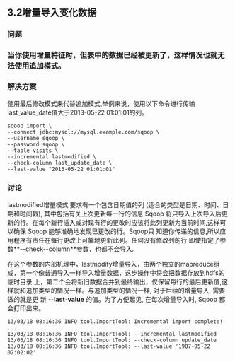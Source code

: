 <h2>3.2增量导入变化数据</h2>

<h3>问题<h3>
当你使用增量特征时，但表中的数据已经被更新了，这样情况也就无法使用追加模式。

<h3>解决方案</h3>
使用最后修改模式来代替追加模式,举例来说，使用以下命令进行传输last_value_date值大于2013-05-22 01:01:01的列。

```
sqoop import \
--connect jdbc:mysql://mysql.example.com/sqoop \
--username sqoop \
--password sqoop \
--table visits \
--incremental lastmodified \
--check-column last_update_date \
--last-value "2013-05-22 01:01:01"
```

<h3>讨论</h3>

lastmodified增量模式 要求有一个包含日期值的列 (适合的类型是日期、时间、日期和时间戳), 其中包括有关上次更新每一行的信息
Sqoop 将只导入上次导入后更新的行。在每个新行插入或对现有行的更改时应该将此列更新为当前时间,这样可以确保 Sqoop 能够准确地发现已更改的行。Sqoop只
知道你传递的信息,所以应用程序有责任在每行更改上可靠地更新此列。任何没有修改列的行 即使指定了参数**--check--column**参数，也都不会导入。

在这个参数的内部机理中，lastmodify增量导入，由两个独立的mapreduce组成，第一个像普通导入一样导入增量数据，这步操作中将会把数据存放到hdfs的临时目录
上，第二个会将新旧数据合并到最终输出，仅保留每行的最后更新值,这样就和追加类型的情况一样。与追加类型的情况一样, 对于后续的增量导入, 需要做的就是更 新 **--last-value** 的值。为了方便起见, 在每次增量导入时, Sqoop 都会打印出来。

```
13/03/18 08:16:36 INFO tool.ImportTool: Incremental import complete! ...
13/03/18 08:16:36 INFO tool.ImportTool: --incremental lastmodified
13/03/18 08:16:36 INFO tool.ImportTool: --check-column update_date
13/03/18 08:16:36 INFO tool.ImportTool: --last-value '1987-05-22 02:02:02'
```



